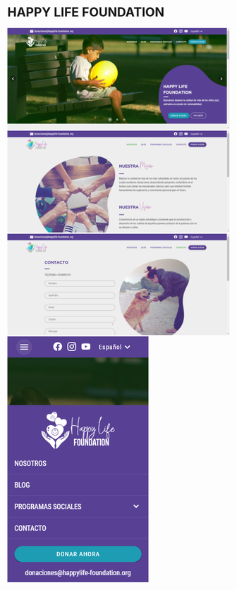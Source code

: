 # HAPPY LIFE FOUNDATION

<img src="https://raw.githubusercontent.com/Emermv/happy-life-foundation/master/screenshots/home.png">
<img src="https://raw.githubusercontent.com/Emermv/happy-life-foundation/master/screenshots/about.png">
<img src="https://raw.githubusercontent.com/Emermv/happy-life-foundation/master/screenshots/contact.png">
<img src="https://raw.githubusercontent.com/Emermv/happy-life-foundation/master/screenshots/responsive.png">
